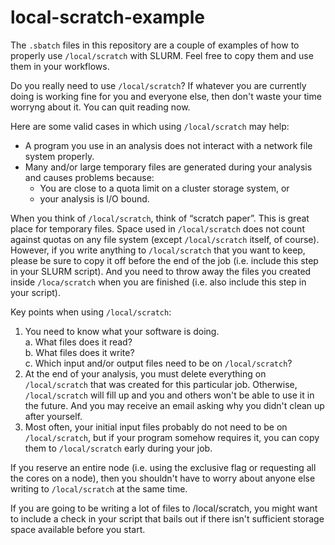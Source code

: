 # local-scratch-example
The `.sbatch` files in this repository are a couple of examples of how to properly use `/local/scratch` with SLURM.
Feel free to copy them and use them in your workflows.

Do you really need to use `/local/scratch`? If whatever you are currently doing is working fine for you and everyone else, then don't waste your time worryng about it.
You can quit reading now.

Here are some valid cases in which using `/local/scratch` may help:

* A program you use in an analysis does not interact with a network file system properly.
* Many and/or large temporary files are generated during your analysis and causes problems because:
   * You are close to a quota limit on a cluster storage system, or
   * your analysis is I/O bound.

When you think of `/local/scratch`, think of “scratch paper”.
This is great place for temporary files.
Space used in `/local/scratch` does not count against quotas on any file system (except `/local/scratch` itself, of course).
However, if you write anything to `/local/scratch` that you want to keep, please be sure to copy it off before the end of the job (i.e. include this step in your SLURM script).
And you need to throw away the files you created inside `/loca/scratch` when you are finished (i.e. also include this step in your script).

Key points when using `/local/scratch`:

1. You need to know what your software is doing.  
    a. What files does it read?  
    b. What files does it write?  
    c. Which input and/or output files need to be on `/local/scratch`?  
2. At the end of your analysis, you must delete everything on `/local/scratch` that was created for this particular job.
Otherwise, `/local/scratch` will fill up and you and others won't be able to use it in the future.
And you may receive an email asking why you didn't clean up after yourself. 
3. Most often, your initial input files probably do not need to be on `/local/scratch`, but if your program somehow requires it, you can copy them to `/local/scratch` early during your job.

If you reserve an entire node (i.e. using the exclusive flag or requesting all the cores on a node), then you shouldn't have to worry about anyone else writing to `/local/scratch` at the same time. 

If you are going to be writing a lot of files to /local/scratch, you might want to include a check in your script that bails out if there isn't sufficient storage space available before you start. 
